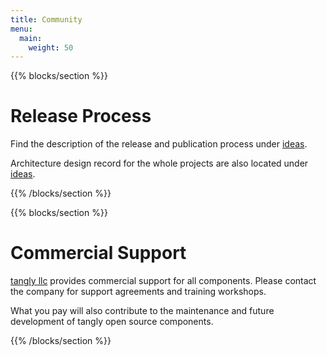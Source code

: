 ```yaml
---
title: Community
menu:
  main:
    weight: 50
---
```


{{% blocks/section %}}
<div class="col-12">
<h1 class="text-center">Release Process</h1>

Find the description of the release and publication process under [ideas](../ideas/components-publication).

Architecture design record for the whole projects are also located under [ideas](../ideas/adr).
</div>
{{% /blocks/section %}}

{{% blocks/section %}}
<div class="col-12">
<h1 class="text-center">Commercial Support</h1>

[tangly llc](https://www.tangly.net) provides commercial support for all components.
Please contact the company for support agreements and training workshops.

What you pay will also contribute to the maintenance and future development of tangly open source components.

</div>
{{% /blocks/section %}}